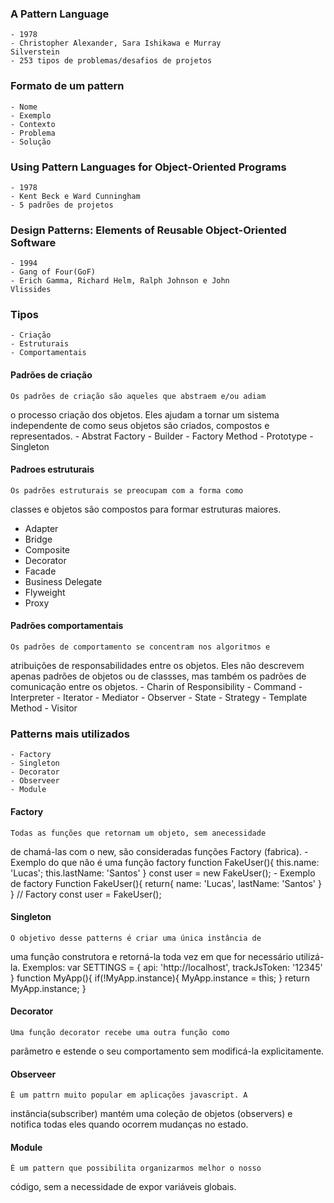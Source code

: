 ### A Pattern Language 
    - 1978
    - Christopher Alexander, Sara Ishikawa e Murray 
    Silverstein
    - 253 tipos de problemas/desafios de projetos
### Formato de um pattern
    - Nome
    - Exemplo
    - Contexto
    - Problema
    - Solução

### Using Pattern Languages for Object-Oriented Programs
    - 1978
    - Kent Beck e Ward Cunningham
    - 5 padrões de projetos

### Design Patterns: Elements of Reusable Object-Oriented Software
    - 1994
    - Gang of Four(GoF)
    - Erich Gamma, Richard Helm, Ralph Johnson e John 
    Vlissides

### Tipos
    - Criação
    - Estruturais
    - Comportamentais

#### Padrões de criação
    Os padrões de criação são aqueles que abstraem e/ou adiam
o processo criação dos objetos. Eles ajudam a tornar um 
sistema independente de como seus objetos são criados, 
compostos e representados.
    - Abstrat Factory
    - Builder
    - Factory Method 
    - Prototype 
    - Singleton

#### Padroes estruturais
    Os padrões estruturais se preocupam com a forma como 
classes e objetos são compostos para formar estruturas 
maiores.
   - Adapter
   - Bridge
   - Composite
   - Decorator
   - Facade
   - Business Delegate
   - Flyweight
   - Proxy 
#### Padrões comportamentais
    Os padrões de comportamento se concentram nos algoritmos e
atribuições de responsabilidades entre os objetos. Eles não 
descrevem apenas padrões de objetos ou de classses, mas 
também os padrões de comunicação entre os objetos.
    - Charin of Responsibility
    - Command 
    - Interpreter 
    - Iterator
    - Mediator
    - Observer
    - State
    - Strategy
    - Template Method
    - Visitor

### Patterns mais utilizados
    - Factory
    - Singleton
    - Decorator
    - Observeer 
    - Module

#### Factory
    Todas as funções que retornam um objeto, sem anecessidade 
de chamá-las com o new, são consideradas funções Factory
(fabrica).
    - Exemplo do que não é uma função factory
    function FakeUser(){
        this.name: 'Lucas';
        this.lastName: 'Santos'
    }
    const user = new FakeUser();
    - Exemplo de factory
    Function FakeUser(){
        return{
            name: 'Lucas',
            lastName: 'Santos'
        }
    }
    // Factory
    const user = FakeUser();
#### Singleton
    O objetivo desse patterns é criar uma única instância de
uma função construtora e retorná-la toda vez em que for 
necessário utilizá-la.
    Exemplos:
        var SETTINGS = {
            api: 'http://localhost',
            trackJsToken: '12345'
        }
        function MyApp(){
            if(!MyApp.instance){
                MyApp.instance = this;
            }
            return MyApp.instance;
        }
#### Decorator
    Uma função decorator recebe uma outra função como 
parâmetro e estende o seu comportamento sem modificá-la 
explicitamente.

#### Observeer 
    É um pattrn muito popular em aplicações javascript. A
instância(subscriber) mantém uma coleção de objetos 
(observers) e notifica todas eles quando ocorrem mudanças 
no estado.

#### Module
    É um pattern que possibilita organizarmos melhor o nosso
código, sem a necessidade de expor variáveis globais.

